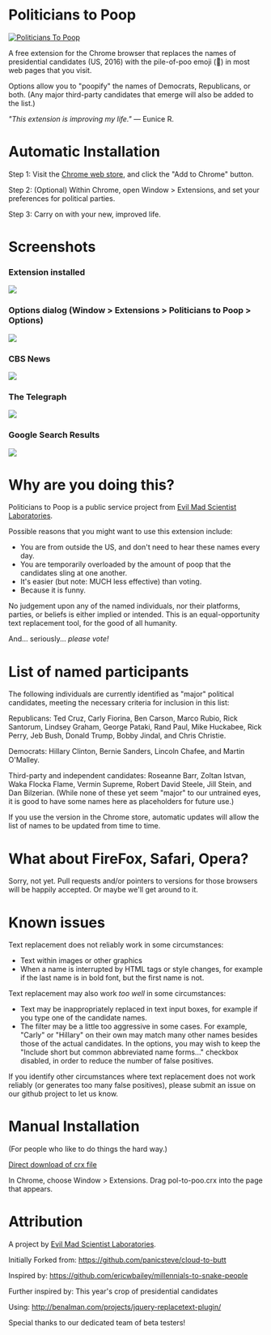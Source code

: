 Politicians to Poop
=============


<a href="https://chrome.google.com/webstore/detail/politicians-to-poop/fghbpihcplaofldgkofhbbcgdfgikcnp"><img alt="Politicians To Poop" src="http://blog.emscdn.com/media/2015/06/Marquee1400.jpg"  /></a>

A free extension for the Chrome browser that replaces the names of presidential candidates (US, 2016) with the pile-of-poo emoji (💩) in most web pages that you visit.

Options allow you to "poopify" the names of Democrats, Republicans, or both. (Any major third-party candidates that emerge will also be added to the list.) 
 

*"This extension is improving my life."*
	&mdash; Eunice R.



Automatic Installation
=============

Step 1: Visit the [Chrome web store](https://chrome.google.com/webstore/detail/politicians-to-poop/fghbpihcplaofldgkofhbbcgdfgikcnp), and click the "Add to Chrome" button. 

Step 2: (Optional) Within Chrome, open Window > Extensions, and set your preferences for political parties.

Step 3: Carry on with your new, improved life. 




Screenshots
=============


### Extension installed
![](http://i.imgur.com/9LQpBzs.jpg)


### Options dialog (Window > Extensions > Politicians to Poop > Options)
![](http://i.imgur.com/RZglvLS.jpg) 


### CBS News
![](http://i.imgur.com/zeNRpxO.jpg)

### The Telegraph
![](http://i.imgur.com/WUEoHaD.jpg)

### Google Search Results
![](http://i.imgur.com/YT1OcAc.jpg)







Why are you doing this?
=============

Politicians to Poop is a public service project from <a href="http://www.evilmadscientist.com" title="Evil Mad Scientist Laboratories">Evil Mad Scientist Laboratories</a>. 

Possible reasons that you might want to use this extension include:

* You are from outside the US, and don't need to hear these names every day.
* You are temporarily overloaded by the amount of poop that the candidates sling at one another.
* It's easier (but note: MUCH less effective) than voting.
* Because it is funny.


No judgement upon any of the named individuals, nor their platforms, parties, or beliefs is either implied or intended. This is an equal-opportunity text replacement tool, for the good of all humanity.

And... seriously... *please vote!*


List of named participants
=============

The following individuals are currently identified as "major" political candidates, meeting the necessary criteria for inclusion in this list:

Republicans: Ted Cruz, Carly Fiorina, Ben Carson, Marco Rubio, Rick Santorum, Lindsey Graham, George Pataki, Rand Paul, Mike Huckabee, Rick Perry, Jeb Bush, Donald Trump, Bobby Jindal, and Chris Christie.

Democrats: Hillary Clinton, Bernie Sanders, Lincoln Chafee, and Martin O'Malley.

Third-party and independent candidates: Roseanne Barr, Zoltan Istvan, Waka Flocka Flame, Vermin Supreme, Robert David Steele, Jill Stein, and Dan Bilzerian. (While none of these yet seem "major" to our untrained eyes, it is good to have some names here as placeholders for future use.)


If you use the version in the Chrome store, automatic updates will allow the list of names to be updated from time to time.


What about FireFox, Safari, Opera?
=============

Sorry, not yet. Pull requests and/or pointers to versions for those browsers will be happily accepted. Or maybe we'll get around to it.



Known issues
=============

Text replacement does not reliably work in some circumstances:
* Text within images or other graphics 
* When a name is interrupted by HTML tags or style changes, for example if the last name is in bold font, but the first name is not.

Text replacement may also work *too well* in some circumstances:
* Text may be inappropriately replaced in text input boxes, for example if you type one of the candidate names.
* The filter may be a little too aggressive in some cases. For example, "Carly" or "Hillary" on their own may match many other names besides those of the actual candidates. In the options, you may wish to keep the "Include short but common abbreviated name forms..." checkbox disabled, in order to reduce the number of false positives.

If you identify other circumstances where text replacement does not work reliably (or generates too many false positives), please submit an issue on our github project to let us know.




Manual Installation
=============

(For people who like to do things the hard way.)

[Direct download of crx file](https://github.com/evil-mad/politicians-to-poop/blob/master/pol-to-poo.crx?raw=true)

In Chrome, choose Window > Extensions. Drag pol-to-poo.crx into the page that appears.




Attribution
=============

A project by <a href="http://www.evilmadscientist.com" title="Evil Mad Scientist Laboratories">Evil Mad Scientist Laboratories</a>.

Initially Forked from: https://github.com/panicsteve/cloud-to-butt

Inspired by: https://github.com/ericwbailey/millennials-to-snake-people

Further inspired by: This year's crop of presidential candidates

Using: http://benalman.com/projects/jquery-replacetext-plugin/

Special thanks to our dedicated team of beta testers!
